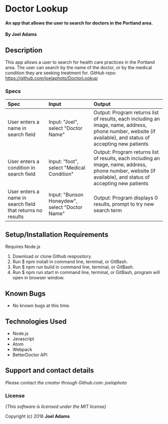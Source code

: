 # Doctor Lookup

#### An app that allows the user to search for doctors in the Portland area.

#### By **Joel Adams**

## Description

This app allows a user to search for health care practices in the Portland area. The user can search by the name of the doctor, or by the medical condition they are seeking treatment for.
*GitHub repo:* https://github.com/joelaphoto/DoctorLookup

### Specs
| Spec | Input | Output |
| :-------------  | :------------- | :------------- |
| User enters a name in search field | Input: "Joel", select "Doctor Name" | Output: Program returns list of results, each including an image, name, address, phone number, website (if available), and status of accepting new patients  |
| User enters a condition in search field | Input: "foot", select "Medical Condition" | Output: Program returns list of results, each including an image, name, address, phone number, website (if available), and status of accepting new patients  |
| User enters a name in search field that returns no results | Input: "Bunson Honeydew", select "Doctor Name" | Output: Program displays 0 results, prompt to try new search term  |


## Setup/Installation Requirements
Requires Node.js

1. Download or clone Github respository.
2. Run $ npm install in command line, terminal, or GitBash.
3. Run $ npm run build in command line, terminal, or GitBash.
4. Run $ npm run start in command line, terminal, or GitBash, program will open in browser window.

## Known Bugs
* No known bugs at this time.

## Technologies Used
* Node.js
* Javascript
* Atom
* Webpack
* BetterDoctor API


## Support and contact details

_Please contact  the creator through Github.com: joelaphoto_

### License

*{This software is licensed under the MIT license}*

Copyright (c) 2018 **Joel Adams**
